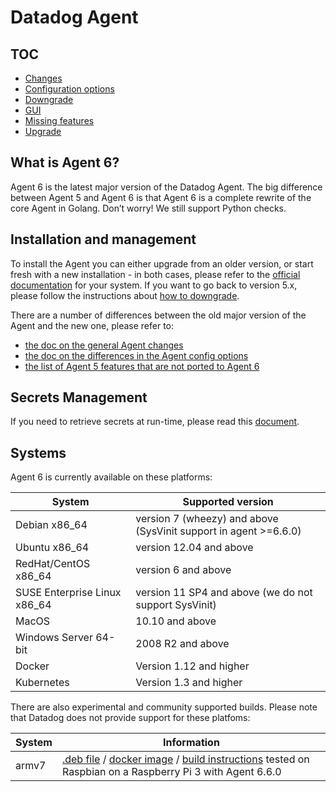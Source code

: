 # Datadog Agent

## TOC

 * [Changes][changes]
 * [Configuration options][config]
 * [Downgrade][downgrade]
 * [GUI](gui.md)
 * [Missing features][missing-features]
 * [Upgrade][upgrade]

## What is Agent 6?

Agent 6 is the latest major version of the Datadog Agent. The big difference
between Agent 5 and Agent 6 is that Agent 6 is a complete rewrite of the core
Agent in Golang. Don’t worry! We still support Python checks.

## Installation and management

To install the Agent you can either upgrade from an older version, or start
fresh with a new installation - in both cases, please refer to the [official
documentation](https://docs.datadoghq.com/agent/) for your system. If you want to go back to
version 5.x, please follow the instructions about [how to downgrade][downgrade].

There are a number of differences between the old major version of the Agent and
the new one, please refer to:
* [the doc on the general Agent changes][changes]
* [the doc on the differences in the Agent config options][config]
* [the list of Agent 5 features that are not ported to Agent 6][missing-features]

## Secrets Management

If you need to retrieve secrets at run-time, please read this [document][secrets].

## Systems

Agent 6 is currently available on these platforms:

| System | Supported version |
|--------|-------------------|
| Debian x86_64 | version 7 (wheezy) and above (SysVinit support in agent >=6.6.0)|
| Ubuntu x86_64 | version 12.04 and above |
| RedHat/CentOS x86_64 | version 6 and above |
| SUSE Enterprise Linux x86_64 | version 11 SP4 and above (we do not support SysVinit)|
| MacOS | 10.10 and above |
| Windows Server 64-bit |  2008 R2 and above |
| Docker | Version 1.12 and higher|
|Kubernetes | Version 1.3 and higher |

There are also experimental and community supported builds. Please note that Datadog does not
provide support for these platfoms:

| System | Information |
|--------|-------------------|
| armv7 | [.deb file](https://github.com/adrienkohlbecker/datadog-agent-armv7/releases) / [docker image](https://hub.docker.com/r/achntrl/datadog-agent/tags/) / [build instructions](../dev/agent_omnibus.md) tested on Raspbian on a Raspberry Pi 3 with Agent 6.6.0|


[changes]: changes.md
[config]: config.md
[downgrade]: downgrade.md
[missing-features]: missing_features.md
[upgrade]: upgrade.md
[secrets]: secrets.md
